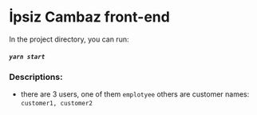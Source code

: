 # İpsiz Cambaz front-end 

In the project directory, you can run:

##### `yarn start`

### Descriptions:

- there are 3 users, one of them `emplotyee` others are customer names: `customer1, customer2`

